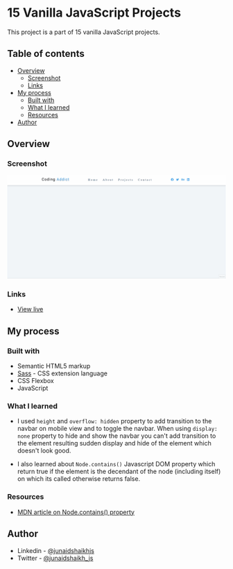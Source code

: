 # 15 Vanilla JavaScript Projects

This project is a part of 15 vanilla JavaScript projects.

## Table of contents

- [Overview](#overview)
  - [Screenshot](#screenshot)
  - [Links](#links)
- [My process](#my-process)
  - [Built with](#built-with)
  - [What I learned](#what-i-learned)
  - [Resources](#resources)
- [Author](#author)

## Overview

### Screenshot

![preview of project](./preview.gif)

### Links

- [View live](https://junaidshaikh-js.github.io/navbar/)

## My process

### Built with

- Semantic HTML5 markup
- [Sass](https://sass-lang.com/) - CSS extension language
- CSS Flexbox
- JavaScript

### What I learned

- I used `height` and `overflow: hidden` property to add transition to the navbar on mobile view and to toggle the navbar. When using `display: none` property to hide and show the navbar you can't add transition to the element resulting sudden display and hide of the element which doesn't look good.

- I also learned about `Node.contains()` Javascript DOM property which return true if the element is the decendant of the node (including itself) on which its called otherwise returns false.

### Resources

- [MDN article on Node.contains() property](https://developer.mozilla.org/en-US/docs/Web/API/Node/contains)

## Author

- Linkedin - [@junaidshaikhjs](https://www.linkedin.com/in/junaidshaikhjs/)
- Twitter - [@junaidshaikh_js](https://twitter.com/junaidshaikh_js)
